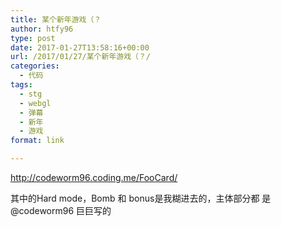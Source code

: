 ```yaml
---
title: 某个新年游戏（？
author: htfy96
type: post
date: 2017-01-27T13:58:16+00:00
url: /2017/01/27/某个新年游戏（？/
categories:
  - 代码
tags:
  - stg
  - webgl
  - 弹幕
  - 新年
  - 游戏
format: link

---
```

<http://codeworm96.coding.me/FooCard/>

其中的Hard mode，Bomb 和 bonus是我糊进去的，主体部分都 是@codeworm96 巨巨写的